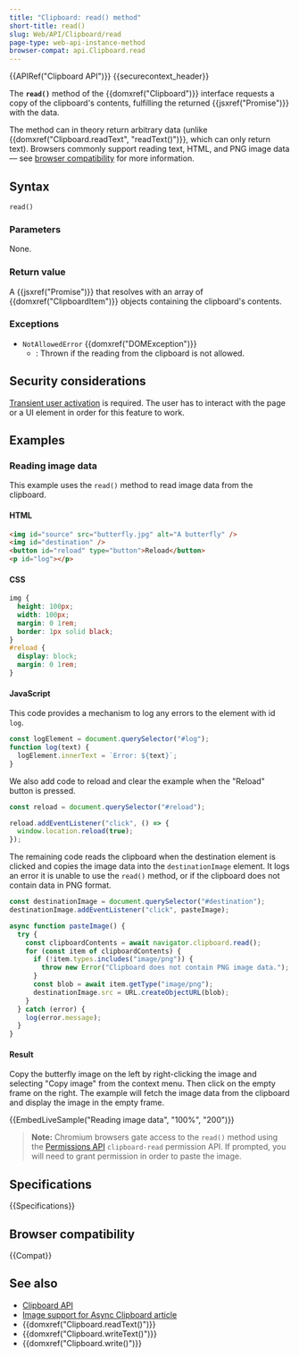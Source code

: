 ```yaml
---
title: "Clipboard: read() method"
short-title: read()
slug: Web/API/Clipboard/read
page-type: web-api-instance-method
browser-compat: api.Clipboard.read
---
```


{{APIRef("Clipboard API")}} {{securecontext_header}}

The **`read()`** method of the {{domxref("Clipboard")}} interface requests a copy of the clipboard's contents, fulfilling the returned {{jsxref("Promise")}} with the data.

The method can in theory return arbitrary data (unlike {{domxref("Clipboard.readText", "readText()")}}, which can only return text).
Browsers commonly support reading text, HTML, and PNG image data — see [browser compatibility](#browser_compatibility) for more information.

## Syntax

```js-nolint
read()
```

### Parameters

None.

### Return value

A {{jsxref("Promise")}} that resolves with an array of {{domxref("ClipboardItem")}} objects containing the clipboard's contents.

### Exceptions

- `NotAllowedError` {{domxref("DOMException")}}
  - : Thrown if the reading from the clipboard is not allowed.

## Security considerations

[Transient user activation](/en-US/docs/Web/Security/User_activation) is required.
The user has to interact with the page or a UI element in order for this feature to work.

## Examples

### Reading image data

This example uses the `read()` method to read image data from the clipboard.

#### HTML

```html
<img id="source" src="butterfly.jpg" alt="A butterfly" />
<img id="destination" />
<button id="reload" type="button">Reload</button>
<p id="log"></p>
```

#### CSS

```css
img {
  height: 100px;
  width: 100px;
  margin: 0 1rem;
  border: 1px solid black;
}
#reload {
  display: block;
  margin: 0 1rem;
}
```

#### JavaScript

This code provides a mechanism to log any errors to the element with id `log`.

```js
const logElement = document.querySelector("#log");
function log(text) {
  logElement.innerText = `Error: ${text}`;
}
```

We also add code to reload and clear the example when the "Reload" button is pressed.

```js
const reload = document.querySelector("#reload");

reload.addEventListener("click", () => {
  window.location.reload(true);
});
```

The remaining code reads the clipboard when the destination element is clicked and copies the image data into the `destinationImage` element.
It logs an error it is unable to use the `read()` method, or if the clipboard does not contain data in PNG format.

```js
const destinationImage = document.querySelector("#destination");
destinationImage.addEventListener("click", pasteImage);

async function pasteImage() {
  try {
    const clipboardContents = await navigator.clipboard.read();
    for (const item of clipboardContents) {
      if (!item.types.includes("image/png")) {
        throw new Error("Clipboard does not contain PNG image data.");
      }
      const blob = await item.getType("image/png");
      destinationImage.src = URL.createObjectURL(blob);
    }
  } catch (error) {
    log(error.message);
  }
}
```

#### Result

Copy the butterfly image on the left by right-clicking the image and selecting "Copy image" from the context menu.
Then click on the empty frame on the right.
The example will fetch the image data from the clipboard and display the image in the empty frame.

{{EmbedLiveSample("Reading image data", "100%", "200")}}

> **Note:** Chromium browsers gate access to the `read()` method using the [Permissions API](/en-US/docs/Web/API/Permissions_API) `clipboard-read` permission API.
> If prompted, you will need to grant permission in order to paste the image.

## Specifications

{{Specifications}}

## Browser compatibility

{{Compat}}

## See also

- [Clipboard API](/en-US/docs/Web/API/Clipboard_API)
- [Image support for Async Clipboard article](https://web.dev/articles/async-clipboard)
- {{domxref("Clipboard.readText()")}}
- {{domxref("Clipboard.writeText()")}}
- {{domxref("Clipboard.write()")}}
